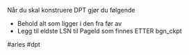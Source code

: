 Når du skal konstruere DPT gjør du følgende

* Behold alt som ligger i den fra før av
* Legg til eldste LSN til PageId som finnes ETTER bgn_ckpt


#aries #dpt